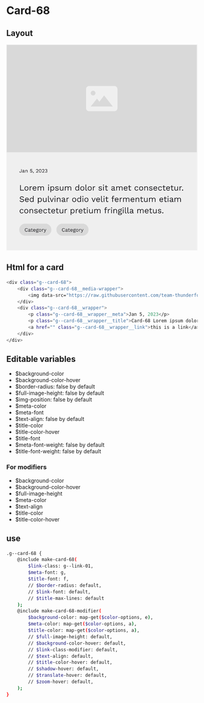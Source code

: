 # Card-68

## Layout

![alt text][card-42]

[card-42]: /src/img/global-components/card/card-42.png

## Html for a card

```sh
<div class="g--card-68">
    <div class="g--card-68__media-wrapper">
        <img data-src="https://raw.githubusercontent.com/team-thunderfoot/ui/main/src/img/global-components/img-placeholder.jpg" src="/src/img/global-components/placeholder.jpg" alt="alt text" class="g--card-68__media-wrapper__media g--lazy-01 f--ar" width="604" height="340">
    </div>
    <div class="g--card-68__wrapper">
        <p class="g--card-68__wrapper__meta">Jan 5, 2023</p>
        <p class="g--card-68__wrapper__title">Card-68 Lorem ipsum dolor sit amet consectetur. Sed pulvinar odio velit fermentum etiam consectetur pretium fringilla metus.</p>
        <a href="" class="g--card-68__wrapper__link">this is a link</a>
    </div>
</div>
```

## Editable variables

- $background-color
- $background-color-hover
- $border-radius: false by default
- $full-image-height: false by default
- $img-position: false by default
- $meta-color
- $meta-font
- $text-align: false by default
- $title-color
- $title-color-hover
- $title-font
- $meta-font-weight: false by default
- $title-font-weight: false by default

### For modifiers

- $background-color
- $background-color-hover
- $full-image-height
- $meta-color
- $text-align
- $title-color
- $title-color-hover

## use

```sh
.g--card-68 {
    @include make-card-68(
        $link-class: g--link-01,
        $meta-font: g,
        $title-font: f,
        // $border-radius: default,
        // $link-font: default,
        // $title-max-lines: default
    );
    @include make-card-68-modifier(
        $background-color: map-get($color-options, e),
        $meta-color: map-get($color-options, a),
        $title-color: map-get($color-options, a),
        // $full-image-height: default,
        // $background-color-hover: default,
        // $link-class-modifier: default,
        // $text-align: default,
        // $title-color-hover: default,
        // $shadow-hover: default,
        // $translate-hover: default,
        // $zoom-hover: default,
    );
}
```
